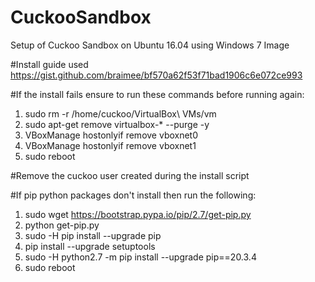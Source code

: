 # CuckooSandbox
Setup of Cuckoo Sandbox on Ubuntu 16.04 using Windows 7 Image

#Install guide used
https://gist.github.com/braimee/bf570a62f53f71bad1906c6e072ce993

#If the install fails ensure to run these commands before running again:

1. sudo rm -r /home/cuckoo/VirtualBox\ VMs/vm
2. sudo apt-get remove virtualbox-* --purge -y
3. VBoxManage hostonlyif remove vboxnet0
4. VBoxManage hostonlyif remove vboxnet1
5. sudo reboot

#Remove the cuckoo user created during the install script

#If pip python packages don't install then run the following:

1. sudo wget https://bootstrap.pypa.io/pip/2.7/get-pip.py
2. python get-pip.py
3. sudo -H pip install --upgrade pip
4. pip install --upgrade setuptools
5. sudo -H python2.7 -m pip install --upgrade pip==20.3.4
6. sudo reboot



